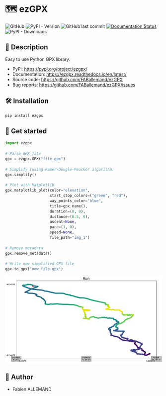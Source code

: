 # 🗺️ ezGPX

![GitHub](https://img.shields.io/github/license/FABallemand/ezGPX)
![PyPI - Version](https://img.shields.io/pypi/v/ezgpx)
![GitHub last commit](https://img.shields.io/github/last-commit/FABallemand/ezGPX/main)
[![Documentation Status](https://readthedocs.org/projects/ezgpx/badge/?version=latest)](https://ezgpx.readthedocs.io/en/latest/?badge=latest)
![PyPI - Downloads](https://img.shields.io/pypi/dm/ezgpx)
<!-- ![CI](https://github.com/FABallemand/ezGPX/actions/workflows/ci.yml/badge.svg?event=push) -->

## 🔎 Description
Easy to use Python GPX library.

- PyPi: https://pypi.org/project/ezgpx/
- Documentation: https://ezgpx.readthedocs.io/en/latest/
- Source code: https://github.com/FABallemand/ezGPX
- Bug reports: https://github.com/FABallemand/ezGPX/issues

## 🛠️ Installation

```bash
pip install ezgpx
```

## 🏁 Get started

```python
import ezgpx

# Parse GPX file
gpx = ezgpx.GPX("file.gpx")

# Simplify (using Ramer-Dougle-Peucker algorithm)
gpx.simplify()

# Plot with Matplotlib
gpx.matplotlib_plot(color="elevation",
                    start_stop_colors=("green", "red"),
                    way_points_color="blue",
                    title=gpx.name(),
                    duration=(0, 0),
                    distance=(0.5, 0),
                    ascent=None,
                    pace=(1, 0),
                    speed=None,
                    file_path="img_1")

# Remove metadata
gpx.remove_metadata()

# Write new simplified GPX file
gpx.to_gpx("new_file.gpx")
```
![](img/matplotlib_plot_1.png)

## 👤 Author
- Fabien ALLEMAND